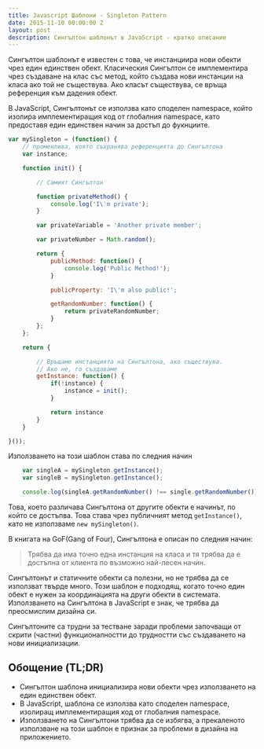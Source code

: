 ```yaml
---
title: Javascript Шаблони - Singleton Pattern
date: 2015-11-10 00:00:00 Z
layout: post
description: Сингълтон шаблонът в JavaScript - кратко описание
---
```


Сингълтон шаблонът е известен с това, че инстанциира нови обекти чрез един единствен обект. Класическия Сингълтон се имплементира чрез създаване на клас със метод, който създава нови инстанции на класа ако той не съществува. Ако класът съществува, се връща референция към дадения обект.

В JavaScript, Сингълтонът се използва като споделен namespace, който изолира имплементиращия код от глобалния namespace, като предоставя един единствен начин за достъп до фукнциите.

```js
var mySingleton = (function() {
    // променлива, която съхранява референцията до Сингълтона
    var instance;

    function init() {

        // Самият Сингълтон

        function privateMethod() {
            console.log('I\'m private');
        }

        var privateVariable = 'Another private member';

        var privateNumber = Math.random();

        return {
            publicMethod: function() {
                console.log('Public Method!');
            }

            publicProperty: 'I\'m also public!';

            getRandomNumber: function() {
                return privateRandomNumber;
            }
        };
    };

    return {

        // Връщаме инстанцията на Сингълтона, ако съществува.
        // Ако не, го създаваме
        getInstance: function() {
            if(!instance) {
                instance = init();
            }

            return instance
        }
    }

}());

```

Използването на този шаблон става по следния начин

```js
    var singleA = mySingleton.getInstance();
    var singleB = mySingleton.getInstance();

    console.log(singleA.getRandomNumber() !== single.getRandomNumber()); // в 99% от случаите ще върне false;

```

Това, което различава Сингълтона от другите обекти е начинът, по който се достъпва. Това става чрез публичният метод `getInstance()`, като не използваме `new mySingleton()`.

В книгата на GoF(Gang of Four), Сингълтона е описан по следния начин:

> Трябва да има точно една инстанция на класа и тя трябва да е достъпна от клиента по възможно най-лесен начин.

Сингълтонът и статичните обекти са полезни, но не трябва да се използват твърде много. Този шаблон е подходящ, когато точно един обект е нужен за координацията на други обекти в системата. Използването на Сингълтона в JavaScript е знак, че трябва да преосмислим дизайна си.

Сингълтоните са трудни за тестване заради проблеми започващи от скрити (частни) функционалностти до трудностти със създаването на нови инициализации.

## Обощение (TL;DR)

- Сингълтон шаблона инициализира нови обекти чрез използването на един единствен обект.
- В JavaScript, шаблона се използва като споделен namespace, изолиращ имплементиращия код от глобалния namespace.
- Използването на Сингълтони трябва да се избягва, а прекаленото използване на този шаблон е признак за проблеми в дизайна на приложението.
